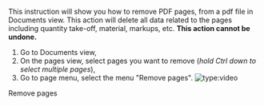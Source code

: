 This instruction will show you how to remove PDF pages, from a pdf file in Documents view. This action will delete all data related to the pages including quantity take-off, material, markups, etc. **This action cannot be undone.**

1. Go to Documents view, 
2. On the pages view, select pages you want to remove (*hold Ctrl down to select multiple pages*),
3. Go to page menu, select the menu "Remove pages". 
![type:video](https://www.youtube.com/embed/pF7-XBC9DJo)
<figcaption>Remove pages</figcaption>